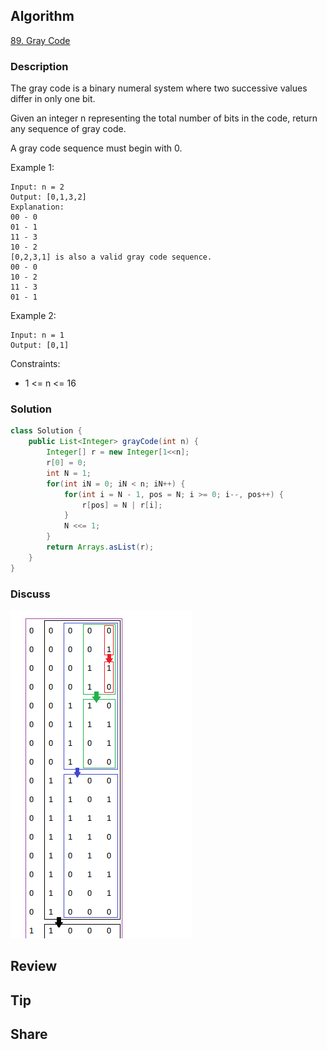 ## Algorithm

[89. Gray Code](https://leetcode.com/problems/gray-code/)

### Description

The gray code is a binary numeral system where two successive values differ in only one bit.

Given an integer n representing the total number of bits in the code, return any sequence of gray code.

A gray code sequence must begin with 0.


Example 1:

```
Input: n = 2
Output: [0,1,3,2]
Explanation:
00 - 0
01 - 1
11 - 3
10 - 2
[0,2,3,1] is also a valid gray code sequence.
00 - 0
10 - 2
11 - 3
01 - 1
```

Example 2:

```
Input: n = 1
Output: [0,1]
```

Constraints:

- 1 <= n <= 16

### Solution


```java
class Solution {
    public List<Integer> grayCode(int n) {
        Integer[] r = new Integer[1<<n];
        r[0] = 0;
        int N = 1;
        for(int iN = 0; iN < n; iN++) {
            for(int i = N - 1, pos = N; i >= 0; i--, pos++) {
                r[pos] = N | r[i];
            }
            N <<= 1;
        }
        return Arrays.asList(r);
    }
}
```

### Discuss

![](assets/20210222-714d4019.png)


## Review


## Tip


## Share
